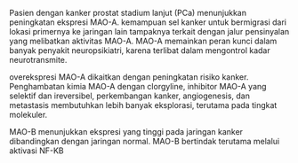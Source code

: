 Pasien dengan kanker prostat stadium lanjut (PCa) menunjukkan peningkatan ekspresi MAO-A. kemampuan sel kanker untuk bermigrasi dari lokasi primernya ke jaringan lain tampaknya terkait dengan jalur pensinyalan yang melibatkan aktivitas MAO-A. MAO-A memainkan peran kunci dalam banyak penyakit neuropsikiatri, karena terlibat dalam mengontrol kadar neurotransmite.

overekspresi MAO-A dikaitkan dengan peningkatan risiko kanker. Penghambatan kimia MAO-A dengan clorgyline, inhibitor MAO-A yang selektif dan ireversibel, perkembangan kanker, angiogenesis, dan metastasis membutuhkan lebih banyak eksplorasi, terutama pada tingkat molekuler.

MAO-B menunjukkan ekspresi yang tinggi pada jaringan kanker dibandingkan dengan jaringan normal. MAO-B bertindak terutama melalui aktivasi NF-KB